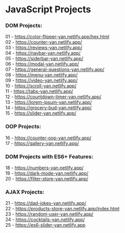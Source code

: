 # JavaScript Projects

### DOM Projects:

01 - https://color-flipper-yan.netlify.app/hex.html<br>
02 - https://counter-yan.netlify.app/<br>
03 - https://reviews-yan.netlify.app/<br>
04 - https://navbar-yan.netlify.app/<br>
05 - https://siderbar-yan.netlify.app/<br>
06 - https://modal-yan.netlify.app/<br>
07 - https://general-questions-yan.netlify.app/<br>
08 - https://menu-yan.netlify.app/<br>
09 - https://video-yan.netlify.app/<br>
10 - https://scroll-yan.netlify.app/<br>
11 - https://tabs-yan.netlify.app/<br>
12 - https://countdown-timer-yan.netlify.app/<br>
13 - https://lorem-ipsum-yan.netlify.app/<br>
14 - https://grocery-bud-yan.netlify.app/<br>
15 - https://slider-yan.netlify.app/<br>

### OOP Projects:

16 - https://counter-oop-yan.netlify.app/<br>
17 - https://gallery-yan.netlify.app/<br>

### DOM Projects with ES6+ Features:

18 - https://numbers-yan.netlify.app/<br>
19 - https://dark-mode-yan.netlify.app/<br>
20 - https://filter-store-yan.netlify.app/<br>

### AJAX Projects:

21 - https://dad-jokes-yan.netlify.app/<br>
22 - https://products-store-yan.netlify.app/index.html<br>
23 - https://random-user-yan.netlify.app/<br>
24 - https://cocktails-yan.netlify.app/<br>
25 - https://es6-slider-yan.netlify.app<br>
